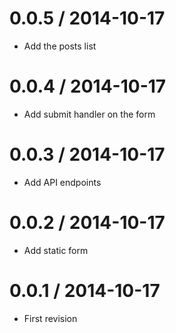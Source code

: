 
0.0.5 / 2014-10-17
==================
 * Add the posts list

0.0.4 / 2014-10-17
==================
 * Add submit handler on the form

0.0.3 / 2014-10-17
==================
 * Add API endpoints

0.0.2 / 2014-10-17
==================
 * Add static form

0.0.1 / 2014-10-17
==================
 * First revision
